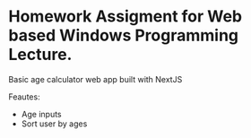 # Homework Assigment for Web based Windows Programming Lecture.

Basic age calculator web app built with NextJS

Feautes:
- Age inputs
- Sort user by ages